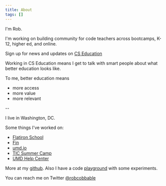 ```yaml
---
title: About
tags: []
---
```


I'm Rob.

I'm working on building community for code teachers across bootcamps, K-12, higher ed, and online.

Sign up for news and updates on [CS Education](https://csed.substack.com/)

Working in CS Education means I get to talk with smart people about what better education looks like.

To me, better education means

- more access
- more value
- more relevant

--

I live in Washington, DC.

Some things I've worked on:

- [Flatiron School](https://flatironschool.com)
- [Fin](https://www.fin.com/)
- [umd.io](https://umd.io/)
- [TIC Summer Camp](http://ticcamp.com/)
- [UMD Help Center](https://helpcenterumd.org/)

More at my [github](https://github.com/rrcobb). Also I have a code [playground](//playground.rob.co.bb) with some experiments.

You can reach me on Twitter [@robcobbable](https://twitter.com/robcobbable)

